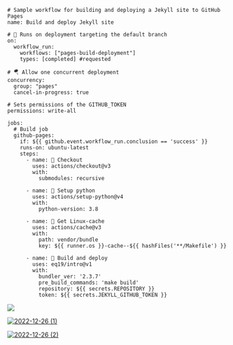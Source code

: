 ```
# Sample workflow for building and deploying a Jekyll site to GitHub Pages
name: Build and deploy Jekyll site

# 💎 Runs on deployment targeting the default branch
on:
  workflow_run:
    workflows: ["pages-build-deployment"]
    types: [completed] #requested

# 🪂 Allow one concurrent deployment
concurrency:
  group: "pages"
  cancel-in-progress: true

# Sets permissions of the GITHUB_TOKEN
permissions: write-all

jobs:
  # Build job
  github-pages:
    if: ${{ github.event.workflow_run.conclusion == 'success' }}
    runs-on: ubuntu-latest
    steps:
      - name: 📂 Checkout
        uses: actions/checkout@v3
        with:
          submodules: recursive

      - name: 🚀 Setup python
        uses: actions/setup-python@v4
        with:
          python-version: 3.8

      - name: 🔨 Get Linux-cache
        uses: actions/cache@v3
        with:
          path: vendor/bundle
          key: ${{ runner.os }}-cache--${{ hashFiles('**/Makefile') }}

      - name: 💎 Build and deploy
        uses: eq19/intro@v1
        with:
          bundler_ver: '2.3.7'
          pre_build_commands: 'make build'
          repository: ${{ secrets.REPOSITORY }}
          token: ${{ secrets.JEKYLL_GITHUB_TOKEN }}

```

[![](https://user-images.githubusercontent.com/8466209/207416875-064d5b66-e577-4dde-a329-123f9325d974.png)](https://gist.github.com/eq19/b9f901cda16e8a11dd24ee6b677ca288#file-locate-md)

[![2022-12-26 (1)](https://user-images.githubusercontent.com/8466209/209503644-968f7e29-ab14-4eff-abad-6a2bccd8398e.png)
](https://github.com/FeedMapping/feedmapping.github.io)

[![2022-12-26 (2)](https://user-images.githubusercontent.com/8466209/209503851-493bebbb-28e9-495b-87e5-8d9c17e24f0f.png)
](https://docs.github.com/en/pages/getting-started-with-github-pages/configuring-a-publishing-source-for-your-github-pages-site#publishing-with-a-custom-github-actions-workflow)

